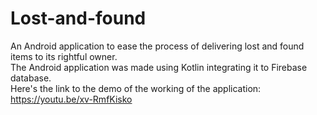# Lost-and-found
An Android application to ease the process of delivering lost and found items to its rightful owner. </br>
The Android application was made using Kotlin integrating it to Firebase database.</br>
Here's the link to the demo of the working of the application: https://youtu.be/xv-RmfKisko
